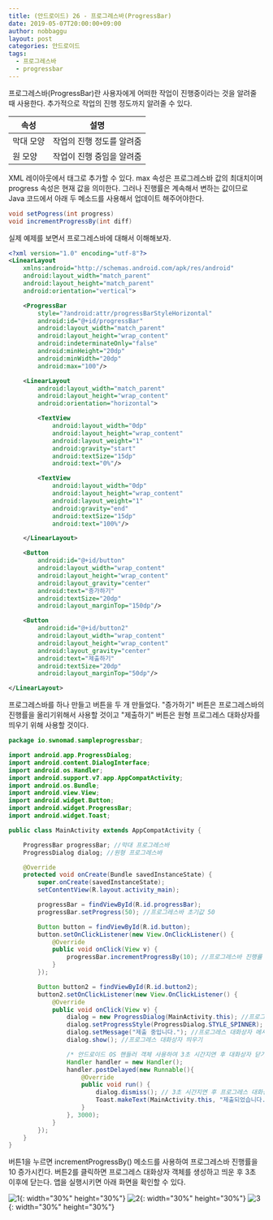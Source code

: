 ```yaml
---
title: (안드로이드) 26 - 프로그레스바(ProgressBar)
date: 2019-05-07T20:00:00+09:00
author: nobbaggu
layout: post
categories: 안드로이드
tags:
  - 프로그레스바
  - progressbar
---
```


프로그레스바(ProgressBar)란 사용자에게 어떠한 작업이 진행중이라는 것을 알려줄 때 사용한다. 추가적으로 작업의 진행 정도까지 알려줄 수 있다.

|속성|설명|
|--|--|
|막대 모양|작업의 진행 정도를 알려줌|
|원 모양|작업이 진행 중임을 알려줌|

XML 레이아웃에서 <ProgressBar> 태그로 추가할 수 있다. max 속성은 프로그레스바 값의 최대치이며 progress 속성은 현재 값을 의미한다. 그러나 진행률은 계속해서 변하는 값이므로 Java 코드에서 아래 두 메소드를 사용해서 업데이트 해주어야한다.

~~~ java
void setPogress(int progress)
void incrementProgressBy(int diff)
~~~

실제 예제를 보면서 프로그레스바에 대해서 이해해보자.

~~~ xml
<?xml version="1.0" encoding="utf-8"?>
<LinearLayout
    xmlns:android="http://schemas.android.com/apk/res/android"
    android:layout_width="match_parent"
    android:layout_height="match_parent"
    android:orientation="vertical">

    <ProgressBar
        style="?android:attr/progressBarStyleHorizontal"
        android:id="@+id/progressBar"
        android:layout_width="match_parent"
        android:layout_height="wrap_content"
        android:indeterminateOnly="false"
        android:minHeight="20dp"
        android:minWidth="20dp"
        android:max="100"/>

    <LinearLayout
        android:layout_width="match_parent"
        android:layout_height="wrap_content"
        android:orientation="horizontal">

        <TextView
            android:layout_width="0dp"
            android:layout_height="wrap_content"
            android:layout_weight="1"
            android:gravity="start"
            android:textSize="15dp"
            android:text="0%"/>

        <TextView
            android:layout_width="0dp"
            android:layout_height="wrap_content"
            android:layout_weight="1"
            android:gravity="end"
            android:textSize="15dp"
            android:text="100%"/>

    </LinearLayout>

    <Button
        android:id="@+id/button"
        android:layout_width="wrap_content"
        android:layout_height="wrap_content"
        android:layout_gravity="center"
        android:text="증가하기"
        android:textSize="20dp"
        android:layout_marginTop="150dp"/>

    <Button
        android:id="@+id/button2"
        android:layout_width="wrap_content"
        android:layout_height="wrap_content"
        android:layout_gravity="center"
        android:text="제출하기"
        android:textSize="20dp"
        android:layout_marginTop="50dp"/>

</LinearLayout>
~~~

프로그레스바를 하나 만들고 버튼을 두 개 만들었다. "증가하기" 버튼은 프로그레스바의 진행률을 올리기위해서 사용할 것이고 "제출하기" 버튼은 원형 프로그레스 대화상자를 띄우기 위해 사용할 것이다.

~~~ java
package io.swnomad.sampleprogressbar;

import android.app.ProgressDialog;
import android.content.DialogInterface;
import android.os.Handler;
import android.support.v7.app.AppCompatActivity;
import android.os.Bundle;
import android.view.View;
import android.widget.Button;
import android.widget.ProgressBar;
import android.widget.Toast;

public class MainActivity extends AppCompatActivity {

    ProgressBar progressBar; //막대 프로그레스바
    ProgressDialog dialog; //원형 프로그레스바

    @Override
    protected void onCreate(Bundle savedInstanceState) {
        super.onCreate(savedInstanceState);
        setContentView(R.layout.activity_main);

        progressBar = findViewById(R.id.progressBar);
        progressBar.setProgress(50); //프로그레스바 초기값 50

        Button button = findViewById(R.id.button);
        button.setOnClickListener(new View.OnClickListener() {
            @Override
            public void onClick(View v) {
                progressBar.incrementProgressBy(10); //프로그레스바 진행률 10 증가
            }
        });

        Button button2 = findViewById(R.id.button2);
        button2.setOnClickListener(new View.OnClickListener() {
            @Override
            public void onClick(View v) {
                dialog = new ProgressDialog(MainActivity.this); //프로그레스 대화상자 객체 생성
                dialog.setProgressStyle(ProgressDialog.STYLE_SPINNER); //프로그레스 대화상자 스타일 원형으로 설정
                dialog.setMessage("제출 중입니다."); //프로그레스 대화상자 메시지 설정
                dialog.show(); //프로그레스 대화상자 띄우기

                /* 안드로이드 OS 핸들러 객체 사용하여 3초 시간지연 후 대화상자 닫기*/
                Handler handler = new Handler();
                handler.postDelayed(new Runnable(){
                    @Override
                    public void run() {
                        dialog.dismiss(); // 3초 시간지연 후 프로그레스 대화상자 닫기
                        Toast.makeText(MainActivity.this, "제출되었습니다.", Toast.LENGTH_LONG).show();
                    }
                }, 3000);
            }
        });
    }
}
~~~

버튼1을 누르면 incrementProgressBy() 메소드를 사용하여 프로그레스바 진행률을 10 증가시킨다. 버튼2를 클릭하면 프로그레스 대화상자 객체를 생성하고 띄운 후 3초 이후에 닫는다. 앱을 실행시키면 아래 화면을 확인할 수 있다.

![1](https://nobbaggu.github.io/images/android/26/1.jpg){: width="30%" height="30%"}
![2](https://nobbaggu.github.io/images/android/26/2.jpg){: width="30%" height="30%"}
![3](https://nobbaggu.github.io/images/android/26/3.jpg){: width="30%" height="30%"}